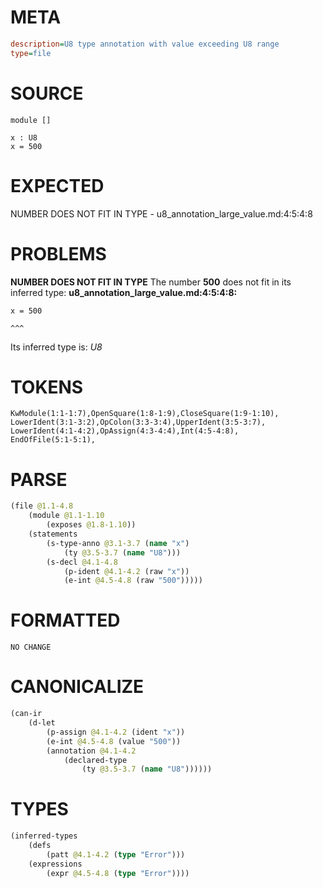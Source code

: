 # META
~~~ini
description=U8 type annotation with value exceeding U8 range
type=file
~~~
# SOURCE
~~~roc
module []

x : U8
x = 500
~~~
# EXPECTED
NUMBER DOES NOT FIT IN TYPE - u8_annotation_large_value.md:4:5:4:8
# PROBLEMS
**NUMBER DOES NOT FIT IN TYPE**
The number **500** does not fit in its inferred type:
**u8_annotation_large_value.md:4:5:4:8:**
```roc
x = 500
```
    ^^^

Its inferred type is:
    _U8_

# TOKENS
~~~zig
KwModule(1:1-1:7),OpenSquare(1:8-1:9),CloseSquare(1:9-1:10),
LowerIdent(3:1-3:2),OpColon(3:3-3:4),UpperIdent(3:5-3:7),
LowerIdent(4:1-4:2),OpAssign(4:3-4:4),Int(4:5-4:8),
EndOfFile(5:1-5:1),
~~~
# PARSE
~~~clojure
(file @1.1-4.8
	(module @1.1-1.10
		(exposes @1.8-1.10))
	(statements
		(s-type-anno @3.1-3.7 (name "x")
			(ty @3.5-3.7 (name "U8")))
		(s-decl @4.1-4.8
			(p-ident @4.1-4.2 (raw "x"))
			(e-int @4.5-4.8 (raw "500")))))
~~~
# FORMATTED
~~~roc
NO CHANGE
~~~
# CANONICALIZE
~~~clojure
(can-ir
	(d-let
		(p-assign @4.1-4.2 (ident "x"))
		(e-int @4.5-4.8 (value "500"))
		(annotation @4.1-4.2
			(declared-type
				(ty @3.5-3.7 (name "U8"))))))
~~~
# TYPES
~~~clojure
(inferred-types
	(defs
		(patt @4.1-4.2 (type "Error")))
	(expressions
		(expr @4.5-4.8 (type "Error"))))
~~~
